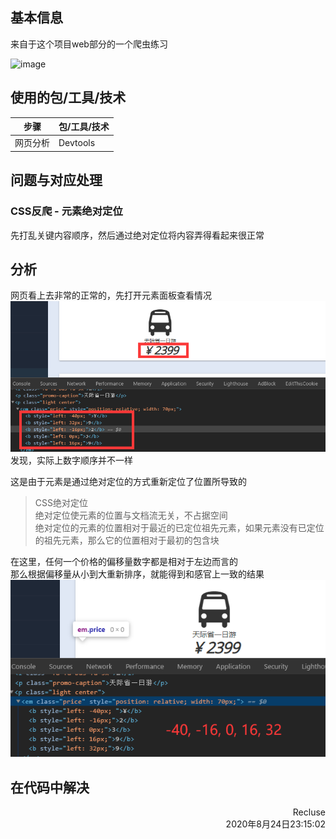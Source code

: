 
## 基本信息
来自于这个项目web部分的一个爬虫练习  
<!-- ![](info_res/page_preview.png)   -->
![image](https://i.loli.net/2020/08/18/54aYrVUq3yCD2iB.png)  


## 使用的包/工具/技术
|步骤|包/工具/技术|
|--|--|
|网页分析|Devtools|


## 问题与对应处理  
### CSS反爬 - 元素绝对定位  
先打乱关键内容顺序，然后通过绝对定位将内容弄得看起来很正常  

## 分析  
网页看上去非常的正常的，先打开元素面板查看情况  
![](info_res/compare.png)
发现，实际上数字顺序并不一样  

这是由于元素是通过绝对定位的方式重新定位了位置所导致的  

>CSS绝对定位  
绝对定位使元素的位置与文档流无关，不占据空间  
绝对定位的元素的位置相对于最近的已定位祖先元素，如果元素没有已定位的祖先元素，那么它的位置相对于最初的包含块  

在这里，任何一个价格的偏移量数字都是相对于左边而言的  
那么根据偏移量从小到大重新排序，就能得到和感官上一致的结果  
![](info_res/sorted.png)


## 在代码中解决  


<p style="text-align:right">Recluse<br>2020年8月24日23:15:02</p>